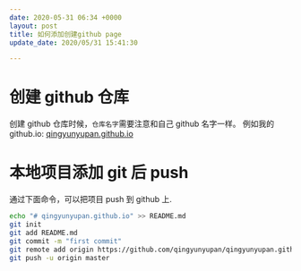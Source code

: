 ```yaml
---
date: 2020-05-31 06:34 +0000
layout: post
title: 如何添加创建github page
update_date: 2020/05/31 15:41:30

---
```


# 创建 github 仓库

创建 github 仓库时候，`仓库名字`需要注意和自己 github 名字一样。
例如我的 github.io: [qingyunyupan.github.io](https://qingyunyupan.github.io)

# 本地项目添加 git 后 push

通过下面命令，可以把项目 push 到 github 上.

```sh
echo "# qingyunyupan.github.io" >> README.md
git init
git add README.md
git commit -m "first commit"
git remote add origin https://github.com/qingyunyupan/qingyunyupan.github.io.git
git push -u origin master
```